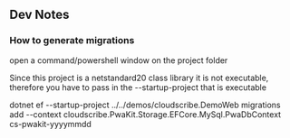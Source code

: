 ﻿## Dev Notes

### How to generate migrations

open a command/powershell window on the project folder

Since this project is a netstandard20 class library it is not executable, therefore you have to pass in the --startup-project that is executable

dotnet ef --startup-project ../../demos/cloudscribe.DemoWeb migrations add  --context cloudscribe.PwaKit.Storage.EFCore.MySql.PwaDbContext cs-pwakit-yyyymmdd
